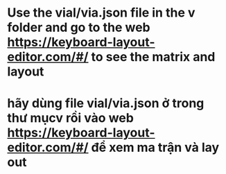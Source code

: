 # Use the vial/via.json file in the v folder and go to the web https://keyboard-layout-editor.com/#/ to see the matrix and layout
# hãy dùng file vial/via.json ở trong thư mụcv rồi vào web https://keyboard-layout-editor.com/#/ để xem ma trận và lay out
